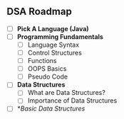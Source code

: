 ## DSA Roadmap

- [ ] **Pick A Language (Java)**
- [ ] **Programming Fundamentals**
  - [ ] Language Syntax
  - [ ] Control Structures
  - [ ] Functions
  - [ ] OOPS Basics
  - [ ] Pseudo Code
- [ ] **Data Structures**
  - [ ] What are Data Structures?
  - [ ] Importance of Data Structures
- [ ] **Basic Data Structures*
